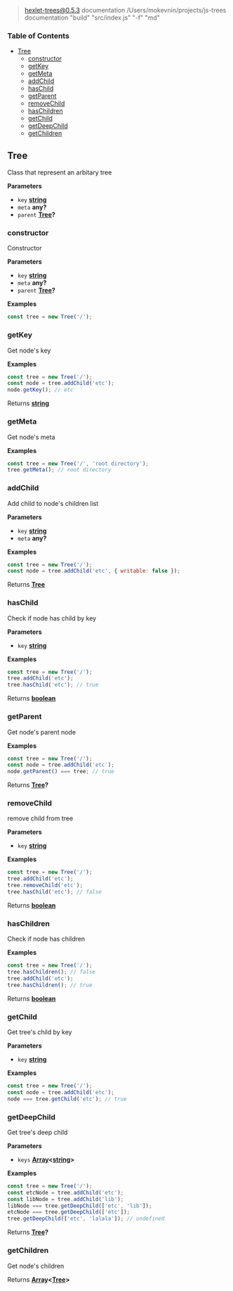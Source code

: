 
> hexlet-trees@0.5.3 documentation /Users/mokevnin/projects/js-trees
> documentation "build" "src/index.js" "-f" "md"

<!-- Generated by documentation.js. Update this documentation by updating the source code. -->

### Table of Contents

-   [Tree](#tree)
    -   [constructor](#constructor)
    -   [getKey](#getkey)
    -   [getMeta](#getmeta)
    -   [addChild](#addchild)
    -   [hasChild](#haschild)
    -   [getParent](#getparent)
    -   [removeChild](#removechild)
    -   [hasChildren](#haschildren)
    -   [getChild](#getchild)
    -   [getDeepChild](#getdeepchild)
    -   [getChildren](#getchildren)

## Tree

Class that represent an arbitary tree

**Parameters**

-   `key` **[string](https://developer.mozilla.org/en-US/docs/Web/JavaScript/Reference/Global_Objects/String)** 
-   `meta` **any?** 
-   `parent` **[Tree](#tree)?** 

### constructor

Constructor

**Parameters**

-   `key` **[string](https://developer.mozilla.org/en-US/docs/Web/JavaScript/Reference/Global_Objects/String)** 
-   `meta` **any?** 
-   `parent` **[Tree](#tree)?** 

**Examples**

```javascript
const tree = new Tree('/');
```

### getKey

Get node's key

**Examples**

```javascript
const tree = new Tree('/');
const node = tree.addChild('etc');
node.getKey(); // etc
```

Returns **[string](https://developer.mozilla.org/en-US/docs/Web/JavaScript/Reference/Global_Objects/String)** 

### getMeta

Get node's meta

**Examples**

```javascript
const tree = new Tree('/', 'root directory');
tree.getMeta(); // root directory
```

### addChild

Add child to node's children list

**Parameters**

-   `key` **[string](https://developer.mozilla.org/en-US/docs/Web/JavaScript/Reference/Global_Objects/String)** 
-   `meta` **any?** 

**Examples**

```javascript
const tree = new Tree('/');
const node = tree.addChild('etc', { writable: false });
```

Returns **[Tree](#tree)** 

### hasChild

Check if node has child by key

**Parameters**

-   `key` **[string](https://developer.mozilla.org/en-US/docs/Web/JavaScript/Reference/Global_Objects/String)** 

**Examples**

```javascript
const tree = new Tree('/');
tree.addChild('etc');
tree.hasChild('etc'); // true
```

Returns **[boolean](https://developer.mozilla.org/en-US/docs/Web/JavaScript/Reference/Global_Objects/Boolean)** 

### getParent

Get node's parent node

**Examples**

```javascript
const tree = new Tree('/');
const node = tree.addChild('etc');
node.getParent() === tree; // true
```

Returns **[Tree](#tree)?** 

### removeChild

remove child from tree

**Parameters**

-   `key` **[string](https://developer.mozilla.org/en-US/docs/Web/JavaScript/Reference/Global_Objects/String)** 

**Examples**

```javascript
const tree = new Tree('/');
tree.addChild('etc');
tree.removeChild('etc');
tree.hasChild('etc'); // false
```

Returns **[boolean](https://developer.mozilla.org/en-US/docs/Web/JavaScript/Reference/Global_Objects/Boolean)** 

### hasChildren

Check if node has children

**Examples**

```javascript
const tree = new Tree('/');
tree.hasChildren(); // false
tree.addChild('etc');
tree.hasChildren(); // true
```

Returns **[boolean](https://developer.mozilla.org/en-US/docs/Web/JavaScript/Reference/Global_Objects/Boolean)** 

### getChild

Get tree's child by key

**Parameters**

-   `key` **[string](https://developer.mozilla.org/en-US/docs/Web/JavaScript/Reference/Global_Objects/String)** 

**Examples**

```javascript
const tree = new Tree('/');
const node = tree.addChild('etc');
node === tree.getChild('etc'); // true
```

### getDeepChild

Get tree's deep child

**Parameters**

-   `keys` **[Array](https://developer.mozilla.org/en-US/docs/Web/JavaScript/Reference/Global_Objects/Array)&lt;[string](https://developer.mozilla.org/en-US/docs/Web/JavaScript/Reference/Global_Objects/String)>** 

**Examples**

```javascript
const tree = new Tree('/');
const etcNode = tree.addChild('etc');
const libNode = tree.addChild('lib');
libNode === tree.getDeepChild(['etc', 'lib']);
etcNode === tree.getDeepChild(['etc']);
tree.getDeepChild(['etc', 'lalala']); // undefined
```

Returns **[Tree](#tree)?** 

### getChildren

Get node's children

Returns **[Array](https://developer.mozilla.org/en-US/docs/Web/JavaScript/Reference/Global_Objects/Array)&lt;[Tree](#tree)>** 
